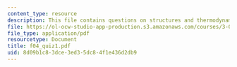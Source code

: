 ```yaml
---
content_type: resource
description: This file contains questions on structures and thermodynamics.
file: https://ol-ocw-studio-app-production.s3.amazonaws.com/courses/3-012-fundamentals-of-materials-science-fall-2005/8d09b1c83dce3ed35dc84f1e436d2db9_f04_quiz1.pdf
file_type: application/pdf
resourcetype: Document
title: f04_quiz1.pdf
uid: 8d09b1c8-3dce-3ed3-5dc8-4f1e436d2db9
---
```

